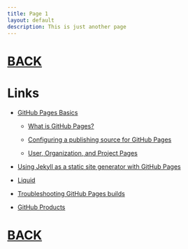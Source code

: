 ```yaml
---
title: Page 1
layout: default
description: This is just another page
---
```


# [BACK](./)

# Links

- [GitHub Pages Basics](
   https://help.github.com/en/categories/github-pages-basics
  )

  - [What is GitHub Pages?](
     https://help.github.com/en/articles/what-is-github-pages
    )

  - [Configuring a publishing source for GitHub Pages](
     https://help.github.com/en/articles/configuring-a-publishing-source-for-github-pages
    )

  - [User, Organization, and Project Pages](
     https://help.github.com/en/articles/user-organization-and-project-pages
    )

- [Using Jekyll as a static site generator with GitHub Pages](
   https://help.github.com/en/articles/using-jekyll-as-a-static-site-generator-with-github-pages
  )

- [Liquid](
   https://shopify.github.io/liquid/
  )

- [Troubleshooting GitHub Pages builds](
   https://help.github.com/en/articles/troubleshooting-github-pages-builds
  )

- [GitHub Products](
   https://help.github.com/en/articles/githubs-products
 )

# [BACK](./)

